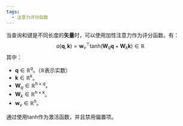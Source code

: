 ```yaml
---
tags:
  - 注意力评分函数
---
```

当查询和键是不同长度的**矢量**时，可以使用加性注意力作为评分函数。有：
$$
a(\mathbf q, \mathbf k) = \mathbf w_v^\top \text{tanh}(\mathbf W_q\mathbf q + \mathbf W_k \mathbf k) \in \mathbb{R}
$$
其中：
- $\mathbf{q} \in \mathbb{R}^q$。（$\mathbb{R}$表示实数）
- $\mathbf{k} \in \mathbb{R}^k$。
- $\mathbf W_q\in\mathbb R^{h\times q}$。
- $\mathbf W_k\in\mathbb R^{h\times k}$。
- $\mathbf w_v\in\mathbb R^{h}$。

通过使用tanh作为激活函数，并且禁用偏置项。
